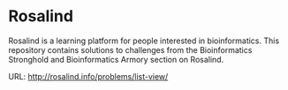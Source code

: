 # Rosalind
Rosalind is a learning platform for people interested in bioinformatics. This repository contains solutions to challenges from the Bioinformatics Stronghold and Bioinformatics Armory section on Rosalind.

URL: http://rosalind.info/problems/list-view/

